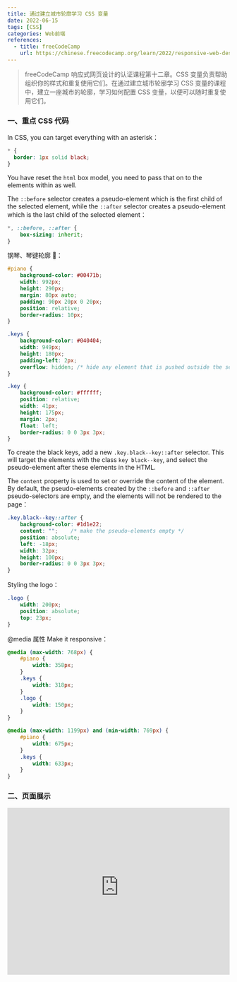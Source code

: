```yaml
---
title: 通过建立城市轮廓学习 CSS 变量
date: 2022-06-15
tags: [CSS]
categories: Web前端
references: 
  - title: freeCodeCamp
    url: https://chinese.freecodecamp.org/learn/2022/responsive-web-design
---
```


> freeCodeCamp 响应式网页设计的认证课程第十二章。CSS 变量负责帮助组织你的样式和重复使用它们。在通过建立城市轮廓学习 CSS 变量的课程中，建立一座城市的轮廓，学习如何配置 CSS 变量，以便可以随时重复使用它们。

<!--more-->

### 一、重点 CSS 代码

In CSS, you can target everything with an asterisk：

```CSS
* {
  border: 1px solid black;
}
```

You have reset the `html` box model, you need to pass that on to the elements within as well.

The `::before` selector creates a pseudo-element which is the first child of the selected element, while the `::after` selector creates a pseudo-element which is the last child of the selected element：

```css
*, ::before, ::after {
  	box-sizing: inherit;
}
```

钢琴、琴键轮廓 🎹：

```CSS
#piano {
    background-color: #00471b;
    width: 992px;
    height: 290px;
    margin: 80px auto;
    padding: 90px 20px 0 20px;
    position: relative;
    border-radius: 10px;
}

.keys {
    background-color: #040404;
    width: 949px;
    height: 180px;
    padding-left: 2px;
    overflow: hidden; /* hide any element that is pushed outside the set width value of .keys */
}

.key {
    background-color: #ffffff;
    position: relative;
    width: 41px;
    height: 175px;
    margin: 2px;
    float: left;
    border-radius: 0 0 3px 3px;
}
```

To create the black keys, add a new `.key.black--key::after` selector. This will target the elements with the class `key black--key`, and select the pseudo-element after these elements in the HTML.

The `content` property is used to set or override the content of the element. By default, the pseudo-elements created by the `::before` and `::after` pseudo-selectors are empty, and the elements will not be rendered to the page：

```CSS
.key.black--key::after {
    background-color: #1d1e22;
    content: "";    /* make the pseudo-elements empty */
    position: absolute;
    left: -18px;
    width: 32px;
    height: 100px;
    border-radius: 0 0 3px 3px;
}
```

Styling the logo：

```CSS
.logo {
    width: 200px;
    position: absolute;
    top: 23px;
}
```

@media 属性 Make it responsive：

```CSS
@media (max-width: 768px) {
    #piano {
        width: 358px;
    }
    .keys {
        width: 318px;
    }
    .logo {
        width: 150px;
    }
}

@media (max-width: 1199px) and (min-width: 769px) {
    #piano {
        width: 675px;
    }
    .keys {
        width: 633px;
    }
}
```

### 二、页面展示

<div style="position: relative; width: 100%; height: 0; padding-bottom: 75%;">
    <iframe src="https://free-code-camp-demo.vercel.app/通过创建一架钢琴来学习响应式网页设计/index.html" border="0" frameborder="no" framespacing="0" allowfullscreen="true" style="position: absolute; width: 100%; height: 100%; left: 0; top: 0;"></iframe>
</div>

